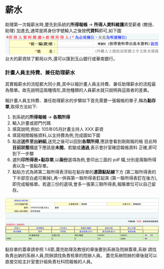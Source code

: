 # 薪水
 助理第一次報薪水時,要先到系統的**所得報帳** → **所得人資料維護**將受薪者 (教授、助理) 加進去,通常是將身份字號輸入之後按**代資料**即可,如下圖
 ![新增所得人](reimburse.addearn.png)
台大的薪資除了郵局以外,還可以匯到玉山銀行或華南銀行。


### 計畫人員主持費、兼任助理薪水

其實報薪水的流程都大同小異,其中以報計畫人員主持費、兼任助理薪水的流程最 為簡單。故先說明這兩種情形,其他種類的人員薪水就只說明與這兩者的差異。

報計畫人員主持費、兼任助理薪水的步驟如下首先需要一張報帳的單子,稱為**黏存單**,取得方法如下:

1. 到系統的**所得報帳** → **各類所得**
2. 輸入計畫或部門代碼
3. 填寫說明,例如: 105年05月計畫主持人 XXX 薪資 
4. 填寫相關報帳資料,以主持費為例,完成圖如下圖
5. 點選**送件至出納組**,送完之後可以回到**各類所得**,應該會看到剛剛報的帳 目此時**目前狀態**欄底下應該是**未閱**。若變成**通過**,表示會計室確認報帳資料 正確,即可到下一步驟
6. 選列**印所得表+黏存單**,以**兩份**選項為例,會印出三面的 pdf 檔,分別是兩聯所得表以及一張黏存單。
7. 黏貼方式為將第二聯所得表浮貼在黏存單的**憑證黏貼線**下方 (第二聯所得表的下半部空白處可撕掉),再一併與第一聯所得表釘起來 (第一聯所得表釘在後方),即完成報帳單。若選三份的選項,會多一張第三聯所得表,報賬單位可以自己留存。

![計畫主持費範例](reimburse.example.png)

黏存單的蓋章請參照 1.6節,蓋完助理及教授的章後要到系辦及院辦蓋章,系辦 請找負責出納的系辦人員,院辦請找負責核章的院辦人員。
  蓋完系辦院辦的章後就可以直接交給主計室會計組負責社科院報帳的人員。